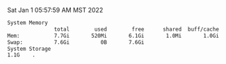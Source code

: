Sat Jan  1 05:57:59 AM MST 2022
```bash
System Memory
               total        used        free      shared  buff/cache   available
Mem:           7.7Gi       520Mi       6.1Gi       1.0Mi       1.0Gi       6.9Gi
Swap:          7.6Gi          0B       7.6Gi
System Storage
1.1G	.
```
